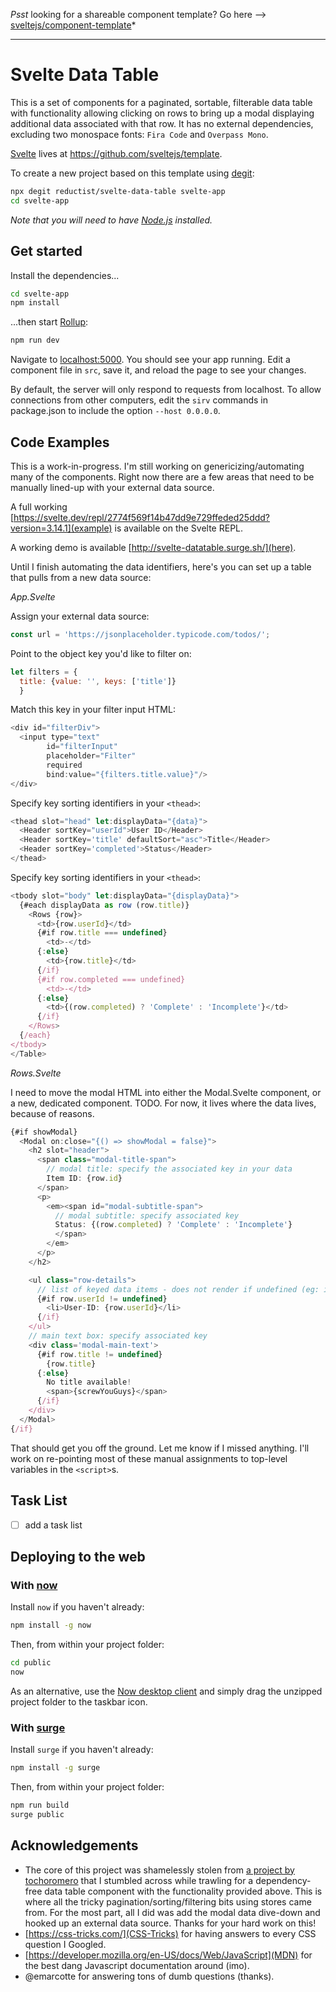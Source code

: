 *Psst* looking for a shareable component template? Go here --> [sveltejs/component-template](https://github.com/sveltejs/component-template)*

---

# Svelte Data Table

This is a set of components for a paginated, sortable, filterable data table with functionality allowing clicking on rows to bring up a modal displaying additional data associated with that row. It has no external dependencies, excluding two monospace fonts: `Fira Code` and `Overpass Mono`. 

[Svelte](https://svelte.dev) lives at https://github.com/sveltejs/template.

To create a new project based on this template using [degit](https://github.com/Rich-Harris/degit):

```bash
npx degit reductist/svelte-data-table svelte-app
cd svelte-app
```

*Note that you will need to have [Node.js](https://nodejs.org) installed.*


## Get started

Install the dependencies...

```bash
cd svelte-app
npm install
```

...then start [Rollup](https://rollupjs.org):

```bash
npm run dev
```

Navigate to [localhost:5000](http://localhost:5000). You should see your app running. Edit a component file in `src`, save it, and reload the page to see your changes.

By default, the server will only respond to requests from localhost. To allow connections from other computers, edit the `sirv` commands in package.json to include the option `--host 0.0.0.0`.


## Code Examples
This is a work-in-progress. I'm still working on genericizing/automating many of the components. Right now there are a few areas that need to be manually lined-up with your external data source.

A full working [https://svelte.dev/repl/2774f569f14b47dd9e729ffeded25ddd?version=3.14.1](example) is available on the Svelte REPL.

A working demo is available [http://svelte-datatable.surge.sh/](here).

Until I finish automating the data identifiers, here's you can set up a table that pulls from a new data source:

*App.Svelte*

Assign your external data source:
```javascript
const url = 'https://jsonplaceholder.typicode.com/todos/';
```

Point to the object key you'd like to filter on:
```javascript
let filters = {
  title: {value: '', keys: ['title']}
  }
```

Match this key in your filter input HTML:
```javascript
<div id="filterDiv">
  <input type="text" 
        id="filterInput" 
        placeholder="Filter"
        required 
        bind:value="{filters.title.value}"/>
</div>
```

Specify key sorting identifiers in your `<thead>`:
```javascript
<thead slot="head" let:displayData="{data}">
  <Header sortKey="userId">User ID</Header>
  <Header sortKey='title' defaultSort="asc">Title</Header>
  <Header sortKey='completed'>Status</Header>
</thead>
```

Specify key sorting identifiers in your `<thead>`:
```javascript
<tbody slot="body" let:displayData="{displayData}">
  {#each displayData as row (row.title)}
    <Rows {row}>
      <td>{row.userId}</td>
      {#if row.title === undefined}
        <td>-</td>
      {:else}
        <td>{row.title}</td>
      {/if}
      {#if row.completed === undefined}
        <td>-</td>
      {:else}
        <td>{(row.completed) ? 'Complete' : 'Incomplete'}</td>
      {/if}
    </Rows>
  {/each}
</tbody>
</Table>
```

*Rows.Svelte*

I need to move the modal HTML into either the Modal.Svelte component, or a new, dedicated component. TODO. For now, it lives where the data lives, because of reasons.

```javascript
{#if showModal}
  <Modal on:close="{() => showModal = false}">
    <h2 slot="header">
      <span class="modal-title-span">
        // modal title: specify the associated key in your data
        Item ID: {row.id}
      </span>
      <p>
        <em><span id="modal-subtitle-span">
          // modal subtitle: specify associated key
          Status: {(row.completed) ? 'Complete' : 'Incomplete'}
          </span>
        </em>
      </p>
    </h2>

    <ul class="row-details">
      // list of keyed data items - does not render if undefined (eg: if not all nested objects contain all keys, you won't see 'undefined')
      {#if row.userId != undefined}
        <li>User-ID: {row.userId}</li>
      {/if}
    </ul>
    // main text box: specify associated key
    <div class='modal-main-text'>
      {#if row.title != undefined}
        {row.title}
      {:else}
        No title available! 
        <span>{screwYouGuys}</span>
      {/if}
    </div>
  </Modal>
{/if}
```

That should get you off the ground. Let me know if I missed anything. I'll work on re-pointing most of these manual assignments to top-level variables in the `<script>`s.


## Task List

- [ ] add a task list


## Deploying to the web

### With [now](https://zeit.co/now)

Install `now` if you haven't already:

```bash
npm install -g now
```

Then, from within your project folder:

```bash
cd public
now
```

As an alternative, use the [Now desktop client](https://zeit.co/download) and simply drag the unzipped project folder to the taskbar icon.

### With [surge](https://surge.sh/)

Install `surge` if you haven't already:

```bash
npm install -g surge
```

Then, from within your project folder:

```bash
npm run build
surge public
```

## Acknowledgements
* The core of this project was shamelessly stolen from [a project by tochoromero](https://github.com/tochoromero/svelte-table) that I stumbled across while trawling for a dependency-free data table component with the functionality provided above. This is where all the tricky pagination/sorting/filtering bits using stores came from. For the most part, all I did was add the modal data dive-down and hooked up an external data source. Thanks for your hard work on this!
* [https://css-tricks.com/](CSS-Tricks) for having answers to every CSS question I Googled.
* [https://developer.mozilla.org/en-US/docs/Web/JavaScript](MDN) for the best dang Javascript documentation around (imo).
* @emarcotte for answering tons of dumb questions (thanks).